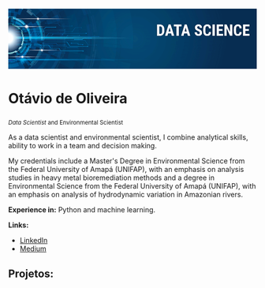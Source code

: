 <p align="center">
  <img src="banner.png" >
</p>

# Otávio de Oliveira
<sub>*Data Scientist* and Environmental Scientist</sub>

As a data scientist and environmental scientist, I combine analytical skills, ability to work in a team and decision making.

My credentials include a Master's Degree in Environmental Science from the Federal University of Amapá (UNIFAP), with an emphasis on analysis studies in heavy metal bioremediation methods and a degree in Environmental Science from the Federal University of Amapá (UNIFAP), with an emphasis on analysis of hydrodynamic variation in Amazonian rivers.

**Experience in:** Python and machine learning.

**Links:**
* [LinkedIn](linkedin.com/in/otavionascimentoambiental)
* [Medium](https://www.medium.com)


## Projetos:

